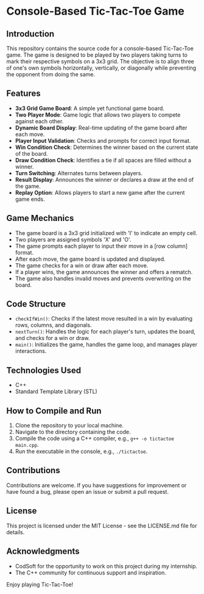 # Console-Based Tic-Tac-Toe Game

## Introduction
This repository contains the source code for a console-based Tic-Tac-Toe game. The game is designed to be played by two players taking turns to mark their respective symbols on a 3x3 grid. The objective is to align three of one's own symbols horizontally, vertically, or diagonally while preventing the opponent from doing the same.

## Features
- **3x3 Grid Game Board**: A simple yet functional game board.
- **Two Player Mode**: Game logic that allows two players to compete against each other.
- **Dynamic Board Display**: Real-time updating of the game board after each move.
- **Player Input Validation**: Checks and prompts for correct input format.
- **Win Condition Check**: Determines the winner based on the current state of the board.
- **Draw Condition Check**: Identifies a tie if all spaces are filled without a winner.
- **Turn Switching**: Alternates turns between players.
- **Result Display**: Announces the winner or declares a draw at the end of the game.
- **Replay Option**: Allows players to start a new game after the current game ends.

## Game Mechanics
- The game board is a 3x3 grid initialized with 'I' to indicate an empty cell.
- Two players are assigned symbols 'X' and 'O'.
- The game prompts each player to input their move in a [row column] format.
- After each move, the game board is updated and displayed.
- The game checks for a win or draw after each move.
- If a player wins, the game announces the winner and offers a rematch.
- The game also handles invalid moves and prevents overwriting on the board.

## Code Structure
- `checkIfWin()`: Checks if the latest move resulted in a win by evaluating rows, columns, and diagonals.
- `nextTurn()`: Handles the logic for each player's turn, updates the board, and checks for a win or draw.
- `main()`: Initializes the game, handles the game loop, and manages player interactions.

## Technologies Used
- C++
- Standard Template Library (STL)

## How to Compile and Run
1. Clone the repository to your local machine.
2. Navigate to the directory containing the code.
3. Compile the code using a C++ compiler, e.g., `g++ -o tictactoe main.cpp`.
4. Run the executable in the console, e.g., `./tictactoe`.

## Contributions
Contributions are welcome. If you have suggestions for improvement or have found a bug, please open an issue or submit a pull request.

## License
This project is licensed under the MIT License - see the LICENSE.md file for details.

## Acknowledgments
- CodSoft for the opportunity to work on this project during my internship.
- The C++ community for continuous support and inspiration.

Enjoy playing Tic-Tac-Toe!
